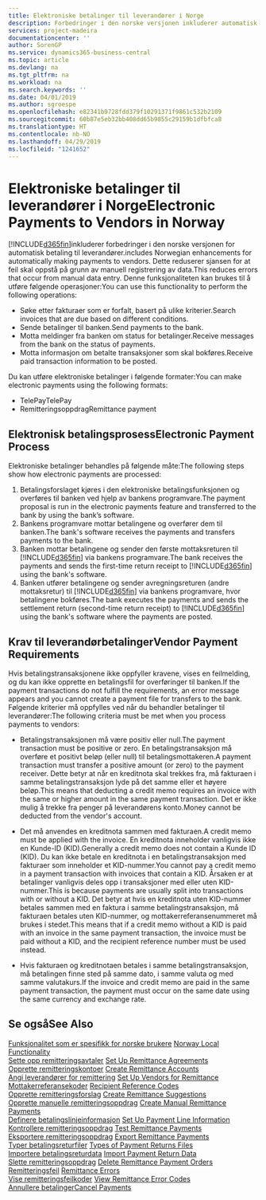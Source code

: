 ```yaml
---
title: Elektroniske betalinger til leverandører i Norge
description: Forbedringer i den norske versjonen inkluderer automatisk betaling til leverandører.
services: project-madeira
documentationcenter: ''
author: SorenGP
ms.service: dynamics365-business-central
ms.topic: article
ms.devlang: na
ms.tgt_pltfrm: na
ms.workload: na
ms.search.keywords: ''
ms.date: 04/01/2019
ms.author: sgroespe
ms.openlocfilehash: e82341b9728fdd379f10291371f9861c532b2109
ms.sourcegitcommit: 60b87e5eb32bb408dd65b9855c29159b1dfbfca8
ms.translationtype: HT
ms.contentlocale: nb-NO
ms.lasthandoff: 04/29/2019
ms.locfileid: "1241652"
---
```

# <a name="electronic-payments-to-vendors-in-norway"></a><span data-ttu-id="ce7cf-103">Elektroniske betalinger til leverandører i Norge</span><span class="sxs-lookup"><span data-stu-id="ce7cf-103">Electronic Payments to Vendors in Norway</span></span>
[!INCLUDE[d365fin](../../includes/d365fin_md.md)]<span data-ttu-id="ce7cf-104">inkluderer forbedringer i den norske versjonen for automatisk betaling til leverandører.</span><span class="sxs-lookup"><span data-stu-id="ce7cf-104">includes Norwegian enhancements for automatically making payments to vendors.</span></span> <span data-ttu-id="ce7cf-105">Dette reduserer sjansen for at feil skal oppstå på grunn av manuell registrering av data.</span><span class="sxs-lookup"><span data-stu-id="ce7cf-105">This reduces errors that occur from manual data entry.</span></span> <span data-ttu-id="ce7cf-106">Denne funksjonaliteten kan brukes til å utføre følgende operasjoner:</span><span class="sxs-lookup"><span data-stu-id="ce7cf-106">You can use this functionality to perform the following operations:</span></span>  

- <span data-ttu-id="ce7cf-107">Søke etter fakturaer som er forfalt, basert på ulike kriterier.</span><span class="sxs-lookup"><span data-stu-id="ce7cf-107">Search invoices that are due based on different conditions.</span></span>  
- <span data-ttu-id="ce7cf-108">Sende betalinger til banken.</span><span class="sxs-lookup"><span data-stu-id="ce7cf-108">Send payments to the bank.</span></span>  
- <span data-ttu-id="ce7cf-109">Motta meldinger fra banken om status for betalinger.</span><span class="sxs-lookup"><span data-stu-id="ce7cf-109">Receive messages from the bank on the status of payments.</span></span>  
- <span data-ttu-id="ce7cf-110">Motta informasjon om betalte transaksjoner som skal bokføres.</span><span class="sxs-lookup"><span data-stu-id="ce7cf-110">Receive paid transaction information to be posted.</span></span>  

<span data-ttu-id="ce7cf-111">Du kan utføre elektroniske betalinger i følgende formater:</span><span class="sxs-lookup"><span data-stu-id="ce7cf-111">You can make electronic payments using the following formats:</span></span>  

- <span data-ttu-id="ce7cf-112">TelePay</span><span class="sxs-lookup"><span data-stu-id="ce7cf-112">TelePay</span></span>  
- <span data-ttu-id="ce7cf-113">Remitteringsoppdrag</span><span class="sxs-lookup"><span data-stu-id="ce7cf-113">Remittance payment</span></span>  

## <a name="electronic-payment-process"></a><span data-ttu-id="ce7cf-114">Elektronisk betalingsprosess</span><span class="sxs-lookup"><span data-stu-id="ce7cf-114">Electronic Payment Process</span></span>  
<span data-ttu-id="ce7cf-115">Elektroniske betalinger behandles på følgende måte:</span><span class="sxs-lookup"><span data-stu-id="ce7cf-115">The following steps show how electronic payments are processed:</span></span>  

1.  <span data-ttu-id="ce7cf-116">Betalingsforslaget kjøres i den elektroniske betalingsfunksjonen og overføres til banken ved hjelp av bankens programvare.</span><span class="sxs-lookup"><span data-stu-id="ce7cf-116">The payment proposal is run in the electronic payments feature and transferred to the bank by using the bank’s software.</span></span>  
2.  <span data-ttu-id="ce7cf-117">Bankens programvare mottar betalingene og overfører dem til banken.</span><span class="sxs-lookup"><span data-stu-id="ce7cf-117">The bank's software receives the payments and transfers payments to the bank.</span></span>  
3.  <span data-ttu-id="ce7cf-118">Banken mottar betalingene og sender den første mottaksreturen til [!INCLUDE[d365fin](../../includes/d365fin_md.md)] via bankens programvare.</span><span class="sxs-lookup"><span data-stu-id="ce7cf-118">The bank receives the payments and sends the first-time return receipt to [!INCLUDE[d365fin](../../includes/d365fin_md.md)] using the bank's software.</span></span>  
4.  <span data-ttu-id="ce7cf-119">Banken utfører betalingene og sender avregningsreturen (andre mottaksretur) til [!INCLUDE[d365fin](../../includes/d365fin_md.md)] via bankens programvare, hvor betalingene bokføres.</span><span class="sxs-lookup"><span data-stu-id="ce7cf-119">The bank executes the payments and sends the settlement return (second-time return receipt) to [!INCLUDE[d365fin](../../includes/d365fin_md.md)] using the bank's software where the payments are posted.</span></span>  

## <a name="vendor-payment-requirements"></a><span data-ttu-id="ce7cf-120">Krav til leverandørbetalinger</span><span class="sxs-lookup"><span data-stu-id="ce7cf-120">Vendor Payment Requirements</span></span>  
<span data-ttu-id="ce7cf-121">Hvis betalingstransaksjonene ikke oppfyller kravene, vises en feilmelding, og du kan ikke opprette en betalingsfil for overføringer til banken.</span><span class="sxs-lookup"><span data-stu-id="ce7cf-121">If the payment transactions do not fulfill the requirements, an error message appears and you cannot create a payment file for transfers to the bank.</span></span> <span data-ttu-id="ce7cf-122">Følgende kriterier må oppfylles ved når du behandler betalinger til leverandører:</span><span class="sxs-lookup"><span data-stu-id="ce7cf-122">The following criteria must be met when you process payments to vendors:</span></span>  

- <span data-ttu-id="ce7cf-123">Betalingstransaksjonen må være positiv eller null.</span><span class="sxs-lookup"><span data-stu-id="ce7cf-123">The payment transaction must be positive or zero.</span></span> <span data-ttu-id="ce7cf-124">En betalingstransaksjon må overføre et positivt beløp (eller null) til betalingsmottakeren.</span><span class="sxs-lookup"><span data-stu-id="ce7cf-124">A payment transaction must transfer a positive amount (or zero) to the payment receiver.</span></span> <span data-ttu-id="ce7cf-125">Dette betyr at når en kreditnota skal trekkes fra, må fakturaen i samme betalingstransaksjon lyde på det samme eller et høyere beløp.</span><span class="sxs-lookup"><span data-stu-id="ce7cf-125">This means that deducting a credit memo requires an invoice with the same or higher amount in the same payment transaction.</span></span> <span data-ttu-id="ce7cf-126">Det er ikke mulig å trekke fra penger på leverandørens konto.</span><span class="sxs-lookup"><span data-stu-id="ce7cf-126">Money cannot be deducted from the vendor's account.</span></span>  

- <span data-ttu-id="ce7cf-127">Det må anvendes en kreditnota sammen med fakturaen.</span><span class="sxs-lookup"><span data-stu-id="ce7cf-127">A credit memo must be applied with the invoice.</span></span> <span data-ttu-id="ce7cf-128">En kreditnota inneholder vanligvis ikke en Kunde-ID (KID).</span><span class="sxs-lookup"><span data-stu-id="ce7cf-128">Generally a credit memo does not contain a Kunde ID (KID).</span></span> <span data-ttu-id="ce7cf-129">Du kan ikke betale en kreditnota i en betalingstransaksjon med fakturaer som inneholder et KID-nummer.</span><span class="sxs-lookup"><span data-stu-id="ce7cf-129">You cannot pay a credit memo in a payment transaction with invoices that contain a KID.</span></span> <span data-ttu-id="ce7cf-130">Årsaken er at betalinger vanligvis deles opp i transaksjoner med eller uten KID-nummer.</span><span class="sxs-lookup"><span data-stu-id="ce7cf-130">This is because payments are usually split into transactions with or without a KID.</span></span> <span data-ttu-id="ce7cf-131">Det betyr at hvis en kreditnota uten KID-nummer betales sammen med en faktura i samme betalingstransaksjon, må fakturaen betales uten KID-nummer, og mottakerreferansenummeret må brukes i stedet.</span><span class="sxs-lookup"><span data-stu-id="ce7cf-131">This means that if a credit memo without a KID is paid with an invoice in the same payment transaction, the invoice must be paid without a KID, and the recipient reference number must be used instead.</span></span>  

- <span data-ttu-id="ce7cf-132">Hvis fakturaen og kreditnotaen betales i samme betalingstransaksjon, må betalingen finne sted på samme dato, i samme valuta og med samme valutakurs.</span><span class="sxs-lookup"><span data-stu-id="ce7cf-132">If the invoice and credit memo are paid in the same payment transaction, the payment must occur on the same date using the same currency and exchange rate.</span></span>  

## <a name="see-also"></a><span data-ttu-id="ce7cf-133">Se også</span><span class="sxs-lookup"><span data-stu-id="ce7cf-133">See Also</span></span>  
 <span data-ttu-id="ce7cf-134">[Funksjonalitet som er spesifikk for norske brukere](norway-local-functionality.md) </span><span class="sxs-lookup"><span data-stu-id="ce7cf-134">[Norway Local Functionality](norway-local-functionality.md) </span></span>  
 <span data-ttu-id="ce7cf-135">[Sette opp remitteringsavtaler](how-to-set-up-remittance-agreements.md) </span><span class="sxs-lookup"><span data-stu-id="ce7cf-135">[Set Up Remittance Agreements](how-to-set-up-remittance-agreements.md) </span></span>  
 <span data-ttu-id="ce7cf-136">[Opprette remitteringskontoer](how-to-create-remittance-accounts.md) </span><span class="sxs-lookup"><span data-stu-id="ce7cf-136">[Create Remittance Accounts](how-to-create-remittance-accounts.md) </span></span>  
 <span data-ttu-id="ce7cf-137">[Angi leverandører for remittering](how-to-set-up-vendors-for-remittance.md) </span><span class="sxs-lookup"><span data-stu-id="ce7cf-137">[Set Up Vendors for Remittance](how-to-set-up-vendors-for-remittance.md) </span></span>  
 <span data-ttu-id="ce7cf-138">[Mottakerreferansekoder](recipient-reference-codes.md) </span><span class="sxs-lookup"><span data-stu-id="ce7cf-138">[Recipient Reference Codes](recipient-reference-codes.md) </span></span>  
 <span data-ttu-id="ce7cf-139">[Opprette remitteringsforslag](how-to-create-remittance-suggestions.md) </span><span class="sxs-lookup"><span data-stu-id="ce7cf-139">[Create Remittance Suggestions](how-to-create-remittance-suggestions.md) </span></span>  
 <span data-ttu-id="ce7cf-140">[Opprette manuelle remitteringsoppdrag](how-to-create-manual-remittance-payments.md) </span><span class="sxs-lookup"><span data-stu-id="ce7cf-140">[Create Manual Remittance Payments](how-to-create-manual-remittance-payments.md) </span></span>  
 <span data-ttu-id="ce7cf-141">[Definere betalingslinjeinformasjon](how-to-set-up-payment-line-information.md) </span><span class="sxs-lookup"><span data-stu-id="ce7cf-141">[Set Up Payment Line Information](how-to-set-up-payment-line-information.md) </span></span>  
 <span data-ttu-id="ce7cf-142">[Kontrollere remitteringsoppdrag](how-to-test-remittance-payments.md) </span><span class="sxs-lookup"><span data-stu-id="ce7cf-142">[Test Remittance Payments](how-to-test-remittance-payments.md) </span></span>  
 <span data-ttu-id="ce7cf-143">[Eksportere remitteringsoppdrag](how-to-export-remittance-payments.md) </span><span class="sxs-lookup"><span data-stu-id="ce7cf-143">[Export Remittance Payments](how-to-export-remittance-payments.md) </span></span>  
 <span data-ttu-id="ce7cf-144">[Typer betalingsreturfiler](types-of-payment-returns-files.md) </span><span class="sxs-lookup"><span data-stu-id="ce7cf-144">[Types of Payment Returns Files](types-of-payment-returns-files.md) </span></span>  
 <span data-ttu-id="ce7cf-145">[Importere betalingsreturdata](how-to-import-payment-return-data.md) </span><span class="sxs-lookup"><span data-stu-id="ce7cf-145">[Import Payment Return Data](how-to-import-payment-return-data.md) </span></span>  
 <span data-ttu-id="ce7cf-146">[Slette remitteringsoppdrag](how-to-delete-remittance-payment-orders.md) </span><span class="sxs-lookup"><span data-stu-id="ce7cf-146">[Delete Remittance Payment Orders](how-to-delete-remittance-payment-orders.md) </span></span>  
 <span data-ttu-id="ce7cf-147">[Remitteringsfeil](remittance-errors.md) </span><span class="sxs-lookup"><span data-stu-id="ce7cf-147">[Remittance Errors](remittance-errors.md) </span></span>  
 <span data-ttu-id="ce7cf-148">[Vise remitteringsfeilkoder](how-to-view-remittance-error-codes.md) </span><span class="sxs-lookup"><span data-stu-id="ce7cf-148">[View Remittance Error Codes](how-to-view-remittance-error-codes.md) </span></span>  
 [<span data-ttu-id="ce7cf-149">Annullere betalinger</span><span class="sxs-lookup"><span data-stu-id="ce7cf-149">Cancel Payments</span></span>](how-to-cancel-payments.md)
